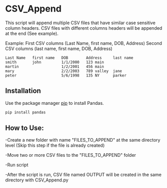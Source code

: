 # CSV_Append
This script will append multiple CSV files that have similar case sensitive column headers.
CSV files with different columns headers will be appended at the end (See example).

Example: 
First CSV columns  (Last Name, first name, DOB, Address)
Second CSV columns (last name, first name, DOB, Address)

```
Last Name	first name	 DOB	    Address	    last name
smith	    john	     1/1/2000	123 main	
martin		             1/2/2001	456 main	
mary	                 2/2/2003	789 valley	jane
peter	                 5/6/1998	135 NY	    parker

```

## Installation

Use the package manager [pip](https://pip.pypa.io/en/stable/) to install Pandas.

```bash
pip install pandas
```

## How to Use:
-Create a new folder with name "FILES_TO_APPEND" at the same directory level (Skip this step if the file is already created)

-Move two or more CSV files to the "FILES_TO_APPEND" folder

-Run script

-After the script is run, CSV file named OUTPUT will be created in the same directory with CSV_Append.py
